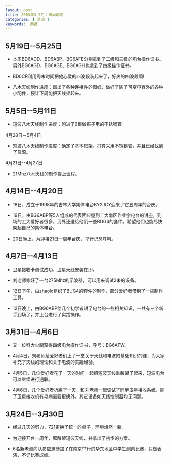 ```yaml
---
layout: post
title: 2003年3-5月：每周动态
categories: [ 活动 ]
keywords:  周报
---
```


## 5月19日--5月25日

* 本周BD6ADD、BD6ABP、BG6AFE分别拿到了二级和三级的电台操作证书。另外BG6AGD、BG6AGE、BG6AGH也拿到了四级操作证书。

* BD6CR利用周末时间把他心爱的四波段装起来了，好爽的四波段啊!

* 八木天线制作进度：画出了各种连接件的图纸，做好了除了可变电容外的各种小配件，预计下周能把天线架起来。


## 5月5日--5月11日

* 短波八木天线制作进度：购进了9根做振子用的不锈钢管。

4月28日－5月4日

* 短波八木天线制作进度：确定了基本框架，打算采用不锈钢管，并且已经找到了货源。

4月21日--4月27日

* 21Mhz八木天线的制作提上议程。


## 4月14日--4月20日

* 18日，成立于1998年的吉林大学集体电台BY2JCY迎来了它五周年的台庆。

* 19日，由BG6ABP等5人组成的代表团应邀到工大南区作业余电台的讲座，到场的工大爱好者很多，另外还送给他们一些BUG4的套件。希望他们也能尽快架起自己的集体电台。

* 20日晚上，为迎接21日一周年台庆，举行记念呼叫。


## 4月7日--4月13日

* 卫星接收卡调试成功，卫星天线安装在即。

* 刘老师修好了一台275Mhz的示波器，可以用来调试2米的设备。

* 12日下午，由zhaolc组织了BUG4的套件的制作，部分爱好者借到了一些制作工具。

* 12日晚上，由BG6ABP给几个初学者讲了电台的一些相关知识，一共有三个新手到场了，并上台进行了实践操作。


## 3月31日--4月6日

* 又一位科大火腿获得四级电台操作证书，呼号：BG6AFW。

* 4月4日，刘老师给爱好者们上了一堂关于天线和电波的基础知识的课，为大家补充了天线的理论和关于电波的实践经验。

* 4月5日，几位爱好者花了一天的时间一起把短波天线重新架了起来，短波电台可以继续进行通联。

* 4月6日，几个爱好者折腾了一天，和刘老师一起调试了同步卫星接收系统，除了卫星接收机有毛病需要更换外，其它设备如天线控制器均无问题。

 

## 3月24日--3月30日

* 经过几天的努力，721更换了统一的桌子，环境焕然一新。

* 为迎接开台一周年，酝酿架短波天线，并拿出了初步的方案。

* 6名新老测向队员应邀参加了在南京举行的华东地区中学生测向比赛，只做表演，不记比赛成绩。